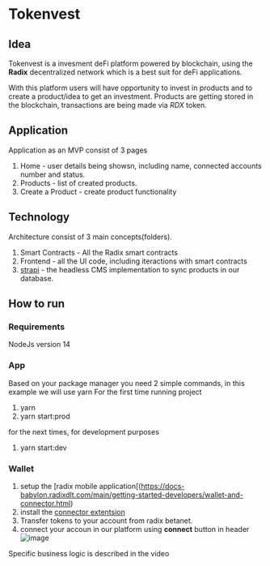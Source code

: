 # Tokenvest

## Idea
Tokenvest is a invesment deFi platform powered by blockchain, using the **Radix** decentralized network which is a best suit for deFi applications.

With this platform users will have opportunity to invest in products and to create a product/idea to get an investment. 
Products are getting stored in the blockchain, transactions are being made via *RDX* token.

## Application
Application as an MVP consist of 3 pages
1. Home - user details being showsn, including name, connected accounts number and status. 
2. Products - list of created products.
3. Create a Product - create product functionality

## Technology
Architecture consist of 3 main concepts(folders).
1. Smart Contracts - All the Radix smart contracts
2. Frontend - all the UI code, including iteractions with smart contracts
3. [strapi](https://strapi.io) - the headless CMS implementation to sync products in our database.

## How to run

### Requirements
NodeJs version 14

### App
Based on your package manager you need 2 simple commands, in this example we will use yarn
For the first time running project
1. yarn
2. yarn start:prod

for the next times, for development purposes
1. yarn start:dev

### Wallet
1. setup the [radix mobile application[(https://docs-babylon.radixdlt.com/main/getting-started-developers/wallet-and-connector.html)
2. install the [connector extentsion](https://docs-babylon.radixdlt.com/main/getting-started-developers/wallet-and-connector.html#_install_the_connector)
3. Transfer tokens to your account from radix betanet.
4. connect your accoun in our platform using **connect** button in header
![image](https://user-images.githubusercontent.com/23248910/227128067-6824769e-92c9-4aea-990c-82d5ab1d9097.png)

Specific business logic is described in the video
